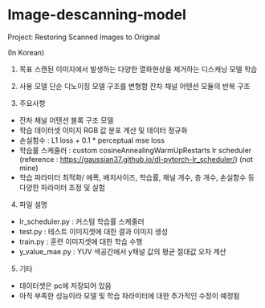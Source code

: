 # Image-descanning-model
Project: Restoring Scanned Images to Original

(In Korean)

1. 목표
스캔된 이미지에서 발생하는 다양한 열화현상을 제거하는 디스캐닝 모델 학습

2. 사용 모델
단순 디노이징 모델 구조를 변형함
잔차 채널 어텐션 모듈의 반복 구조

3. 주요사항
- 잔차 채널 어텐션 블록 구조 모델
- 학습 데이터셋 이미지 RGB 값 분포 계산 및 데이터 정규화
- 손실함수 : L1 loss + 0.1 * perceptual mse loss
- 학습률 스케줄러 : custom cosineAnnealingWarmUpRestarts lr scheduler
  (reference : https://gaussian37.github.io/dl-pytorch-lr_scheduler/) (not mine)
- 학습 파라미터 최적화/
  에폭, 배치사이즈, 학습률, 채널 개수, 층 개수, 손실함수 등 다양한 파라미터 조정 및 실험

4. 파일 설명
- lr_scheduler.py : 커스텀 학습률 스케줄러
- test.py : 테스트 이미지셋에 대한 결과 이미지 생성
- train.py : 훈련 이미지셋에 대한 학습 수행
- y_value_mae.py : YUV 색공간에서 y채널 값의 평균 절대값 오차 계산

5. 기타
- 데이터셋은 pc에 저장되어 있음
- 아직 부족한 성능이라 모델 및 학습 파라미터에 대한 추가적인 수정이 예정됨
